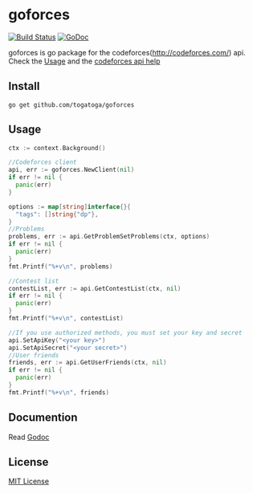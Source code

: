 # goforces
[![Build Status](https://travis-ci.org/togatoga/goforces.svg?branch=master)](https://travis-ci.org/togatoga/goforces) [![GoDoc](https://godoc.org/github.com/togatoga/goforces?status.svg)](https://godoc.org/github.com/togatoga/goforces)

goforces is go package for the codeforces(http://codeforces.com/) api.  
Check the [Usage](#usage) and the [codeforces api help](http://codeforces.com/api/help)

## Install
```
go get github.com/togatoga/goforces
```

## Usage


```go
ctx := context.Background()

//Codeforces client
api, err := goforces.NewClient(nil)
if err != nil {
  panic(err)
}

options := map[string]interface{}{
  "tags": []string{"dp"},
}
//Problems
problems, err := api.GetProblemSetProblems(ctx, options)
if err != nil {
  panic(err)
}
fmt.Printf("%+v\n", problems)

//Contest list
contestList, err := api.GetContestList(ctx, nil)
if err != nil {
  panic(err)
}
fmt.Printf("%+v\n", contestList)

//If you use authorized methods, you must set your key and secret
api.SetApiKey("<your key>")
api.SetApiSecret("<your secret>")
//User friends
friends, err := api.GetUserFriends(ctx, nil)
if err != nil {
  panic(err)
}
fmt.Printf("%+v\n", friends)

```
## Documention
Read [Godoc](https://godoc.org/github.com/togatoga/goforces)

## License

[MIT License](LICENSE)
